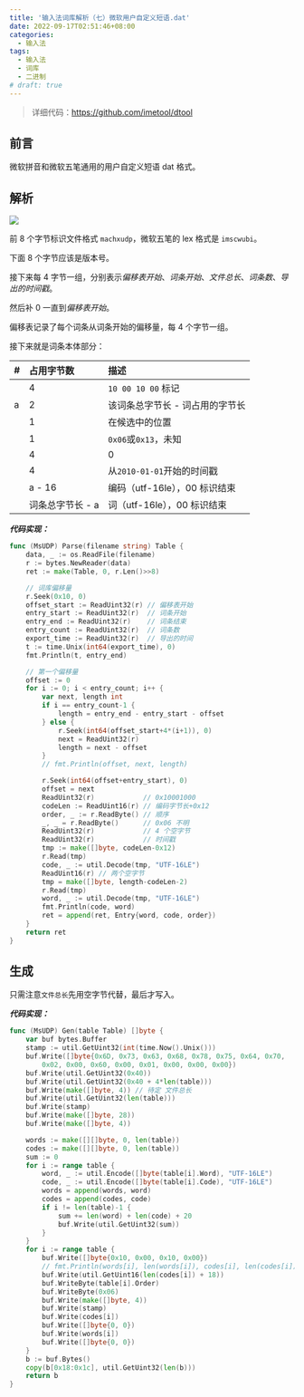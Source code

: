 ```yaml
---
title: '输入法词库解析（七）微软用户自定义短语.dat'
date: 2022-09-17T02:51:46+08:00
categories:
  - 输入法
tags:
  - 输入法
  - 词库
  - 二进制
# draft: true
---
```


> 详细代码：<https://github.com/imetool/dtool>

## 前言

微软拼音和微软五笔通用的用户自定义短语 dat 格式。

## 解析

![](https://tucang.cc/api/image/show/d0a2ee3a669677cd6207e714fea4ff1c)

前 8 个字节标识文件格式 `machxudp`，微软五笔的 lex 格式是 `imscwubi`。

下面 8 个字节应该是版本号。

接下来每 4 字节一组，分别表示*偏移表开始*、_词条开始_、_文件总长_、_词条数_、_导出的时间戳_。

然后补 0 一直到*偏移表开始*。

偏移表记录了每个词条从词条开始的偏移量，每 4 个字节一组。

接下来就是词条本体部分：

| #   | 占用字节数       | 描述                            |
| :-- | :--------------- | :------------------------------ |
|     | 4                | `10 00 10 00` 标记              |
| a   | 2                | 该词条总字节长 - 词占用的字节长 |
|     | 1                | 在候选中的位置                  |
|     | 1                | `0x06`或`0x13`，未知            |
|     | 4                | 0                               |
|     | 4                | 从`2010-01-01`开始的时间戳      |
|     | a - 16           | 编码（utf-16le），00 标识结束   |
|     | 词条总字节长 - a | 词（utf-16le），00 标识结束     |

**_代码实现：_**

```go
func (MsUDP) Parse(filename string) Table {
    data, _ := os.ReadFile(filename)
    r := bytes.NewReader(data)
    ret := make(Table, 0, r.Len()>>8)

    // 词库偏移量
    r.Seek(0x10, 0)
    offset_start := ReadUint32(r) // 偏移表开始
    entry_start := ReadUint32(r)  // 词条开始
    entry_end := ReadUint32(r)    // 词条结束
    entry_count := ReadUint32(r)  // 词条数
    export_time := ReadUint32(r)  // 导出的时间
    t := time.Unix(int64(export_time), 0)
    fmt.Println(t, entry_end)

    // 第一个偏移量
    offset := 0
    for i := 0; i < entry_count; i++ {
        var next, length int
        if i == entry_count-1 {
            length = entry_end - entry_start - offset
        } else {
            r.Seek(int64(offset_start+4*(i+1)), 0)
            next = ReadUint32(r)
            length = next - offset
        }
        // fmt.Println(offset, next, length)

        r.Seek(int64(offset+entry_start), 0)
        offset = next
        ReadUint32(r)            // 0x10001000
        codeLen := ReadUint16(r) // 编码字节长+0x12
        order, _ := r.ReadByte() // 顺序
        _, _ = r.ReadByte()      // 0x06 不明
        ReadUint32(r)            // 4 个空字节
        ReadUint32(r)            // 时间戳
        tmp := make([]byte, codeLen-0x12)
        r.Read(tmp)
        code, _ := util.Decode(tmp, "UTF-16LE")
        ReadUint16(r) // 两个空字节
        tmp = make([]byte, length-codeLen-2)
        r.Read(tmp)
        word, _ := util.Decode(tmp, "UTF-16LE")
        fmt.Println(code, word)
        ret = append(ret, Entry{word, code, order})
    }
    return ret
}
```

## 生成

只需注意`文件总长`先用空字节代替，最后才写入。

**_代码实现：_**

```go
func (MsUDP) Gen(table Table) []byte {
    var buf bytes.Buffer
    stamp := util.GetUint32(int(time.Now().Unix()))
    buf.Write([]byte{0x6D, 0x73, 0x63, 0x68, 0x78, 0x75, 0x64, 0x70,
        0x02, 0x00, 0x60, 0x00, 0x01, 0x00, 0x00, 0x00})
    buf.Write(util.GetUint32(0x40))
    buf.Write(util.GetUint32(0x40 + 4*len(table)))
    buf.Write(make([]byte, 4)) // 待定 文件总长
    buf.Write(util.GetUint32(len(table)))
    buf.Write(stamp)
    buf.Write(make([]byte, 28))
    buf.Write(make([]byte, 4))

    words := make([][]byte, 0, len(table))
    codes := make([][]byte, 0, len(table))
    sum := 0
    for i := range table {
        word, _ := util.Encode([]byte(table[i].Word), "UTF-16LE")
        code, _ := util.Encode([]byte(table[i].Code), "UTF-16LE")
        words = append(words, word)
        codes = append(codes, code)
        if i != len(table)-1 {
            sum += len(word) + len(code) + 20
            buf.Write(util.GetUint32(sum))
        }
    }
    for i := range table {
        buf.Write([]byte{0x10, 0x00, 0x10, 0x00})
        // fmt.Println(words[i], len(words[i]), codes[i], len(codes[i]))
        buf.Write(util.GetUint16(len(codes[i]) + 18))
        buf.WriteByte(table[i].Order)
        buf.WriteByte(0x06)
        buf.Write(make([]byte, 4))
        buf.Write(stamp)
        buf.Write(codes[i])
        buf.Write([]byte{0, 0})
        buf.Write(words[i])
        buf.Write([]byte{0, 0})
    }
    b := buf.Bytes()
    copy(b[0x18:0x1c], util.GetUint32(len(b)))
    return b
}
```
